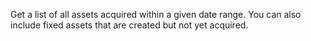 Get a list of all assets acquired within a given date range. You can also include fixed assets that are created but not yet acquired.